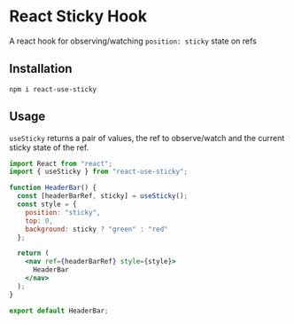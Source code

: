 # React Sticky Hook

A react hook for observing/watching `position: sticky` state on refs

## Installation

`npm i react-use-sticky`

## Usage

`useSticky` returns a pair of values, the ref to observe/watch and the current sticky state of the ref.

```jsx
import React from "react";
import { useSticky } from "react-use-sticky";

function HeaderBar() {
  const [headerBarRef, sticky] = useSticky();
  const style = {
    position: "sticky",
    top: 0,
    background: sticky ? "green" : "red"
  };

  return (
    <nav ref={headerBarRef} style={style}>
      HeaderBar
    </nav>
  );
}

export default HeaderBar;
```
